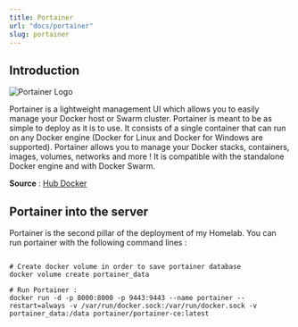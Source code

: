 ```yaml
---
title: Portainer
url: "docs/portainer"
slug: portainer
---
```

## Introduction

![Portainer Logo](../images/overview/portainer.png)

Portainer is a lightweight management UI which allows you to easily manage your Docker host or Swarm cluster.
Portainer is meant to be as simple to deploy as it is to use. It consists of a single container that can run on any Docker engine (Docker for Linux and Docker for Windows are supported).
Portainer allows you to manage your Docker stacks, containers, images, volumes, networks and more ! It is compatible with the standalone Docker engine and with Docker Swarm.

**Source** : [Hub Docker](https://hub.docker.com/r/portainer/portainer)

## Portainer into the server
 
Portainer is the second pillar of the deployment of my Homelab. You can run portainer with the following command lines : 

```

# Create docker volume in order to save portainer database
docker volume create portainer_data

# Run Portainer :
docker run -d -p 8000:8000 -p 9443:9443 --name portainer --restart=always -v /var/run/docker.sock:/var/run/docker.sock -v portainer_data:/data portainer/portainer-ce:latest
```

